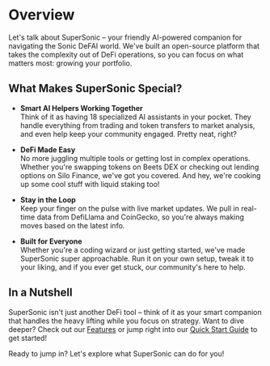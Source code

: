 # Overview

Let's talk about SuperSonic – your friendly AI-powered companion for navigating the Sonic DeFAI world. We've built an open-source platform that takes the complexity out of DeFi operations, so you can focus on what matters most: growing your portfolio.

## What Makes SuperSonic Special?

- **Smart AI Helpers Working Together**  
  Think of it as having 18 specialized AI assistants in your pocket. They handle everything from trading and token transfers to market analysis, and even help keep your community engaged. Pretty neat, right?

- **DeFi Made Easy**  
  No more juggling multiple tools or getting lost in complex operations. Whether you're swapping tokens on Beets DEX or checking out lending options on Silo Finance, we've got you covered. And hey, we're cooking up some cool stuff with liquid staking too!

- **Stay in the Loop**  
  Keep your finger on the pulse with live market updates. We pull in real-time data from DefiLlama and CoinGecko, so you're always making moves based on the latest info.

- **Built for Everyone**  
  Whether you're a coding wizard or just getting started, we've made SuperSonic super approachable. Run it on your own setup, tweak it to your liking, and if you ever get stuck, our community's here to help.

## In a Nutshell

SuperSonic isn't just another DeFi tool – think of it as your smart companion that handles the heavy lifting while you focus on strategy. Want to dive deeper? Check out our [Features](./features.md) or jump right into our [Quick Start Guide](./quick-start.md) to get started!

Ready to jump in? Let's explore what SuperSonic can do for you!
